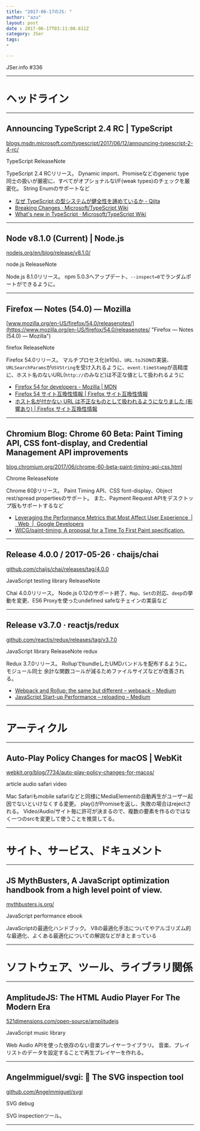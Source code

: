 ```yaml
---
title: "2017-06-17のJS: "
author: "azu"
layout: post
date : 2017-06-17T03:11:08.611Z
category: JSer
tags:
-

---
```


JSer.info #336

----

<h1 class="site-genre">ヘッドライン</h1>

----

## Announcing TypeScript 2.4 RC | TypeScript
[blogs.msdn.microsoft.com/typescript/2017/06/12/announcing-typescript-2-4-rc/](https://blogs.msdn.microsoft.com/typescript/2017/06/12/announcing-typescript-2-4-rc/ "Announcing TypeScript 2.4 RC | TypeScript")
<p class="jser-tags jser-tag-icon"><span class="jser-tag">TypeScript</span> <span class="jser-tag">ReleaseNote</span></p>

TypeScript 2.4 RCリリース。
Dynamic import、Promiseなどのgeneric type同士の扱いが厳密に、すべてがオプショナルなI/F(weak types)のチェックを厳密化。
String Enumのサポートなど

- [なぜ TypeScript の型システムが健全性を諦めているか - Qiita](http://qiita.com/na-o-ys/items/aa56d678cdf0de2bdd79 "なぜ TypeScript の型システムが健全性を諦めているか - Qiita")
- [Breaking Changes · Microsoft/TypeScript Wiki](https://github.com/Microsoft/TypeScript/wiki/Breaking-Changes#typescript-24 "Breaking Changes · Microsoft/TypeScript Wiki")
- [What&#39;s new in TypeScript · Microsoft/TypeScript Wiki](https://github.com/Microsoft/TypeScript/wiki/What's-new-in-TypeScript "What&amp;#39;s new in TypeScript · Microsoft/TypeScript Wiki")

----

## Node v8.1.0 (Current) | Node.js
[nodejs.org/en/blog/release/v8.1.0/](https://nodejs.org/en/blog/release/v8.1.0/ "Node v8.1.0 (Current) | Node.js")
<p class="jser-tags jser-tag-icon"><span class="jser-tag">node.js</span> <span class="jser-tag">ReleaseNote</span></p>

Node.js 8.1.0リリース。
npm 5.0.3へアップデート、`--inspect=0`でランダムポートができるように。


----

## Firefox — Notes (54.0) — Mozilla
[www.mozilla.org/en-US/firefox/54.0/releasenotes/](https://www.mozilla.org/en-US/firefox/54.0/releasenotes/ "Firefox — Notes (54.0) — Mozilla")
<p class="jser-tags jser-tag-icon"><span class="jser-tag">firefox</span> <span class="jser-tag">ReleaseNote</span></p>

Firefox 54.0リリース。
マルチプロセス化(e10s)、`URL.toJSON`の実装、`URLSearchParams`が`USVString`を受け入れるように、`event.timeStamp`が高精度に、ホスト名のないURL(`http://`のみなど)は不正な値として扱われるように

- [Firefox 54 for developers - Mozilla | MDN](https://developer.mozilla.org/ja/Firefox/Releases/54 "Firefox 54 for developers - Mozilla | MDN")
- [Firefox 54 サイト互換性情報 | Firefox サイト互換性情報](https://www.fxsitecompat.com/ja/versions/54/ "Firefox 54 サイト互換性情報 | Firefox サイト互換性情報")
- [ホスト名が付かない URL は不正なものとして扱われるようになりました (影響あり) | Firefox サイト互換性情報](https://www.fxsitecompat.com/ja/docs/2017/urls-with-no-host-name-are-now-treated-as-invalid/ "ホスト名が付かない URL は不正なものとして扱われるようになりました (影響あり) | Firefox サイト互換性情報")

----

## Chromium Blog: Chrome 60 Beta: Paint Timing API, CSS font-display, and Credential Management API improvements
[blog.chromium.org/2017/06/chrome-60-beta-paint-timing-api-css.html](https://blog.chromium.org/2017/06/chrome-60-beta-paint-timing-api-css.html "Chromium Blog: Chrome 60 Beta: Paint Timing API, CSS font-display, and Credential Management API improvements")
<p class="jser-tags jser-tag-icon"><span class="jser-tag">Chrome</span> <span class="jser-tag">ReleaseNote</span></p>

Chrome 60βリリース。
Paint Timing API、CSS font-display、Object rest/spread propertiesのサポート。
また、Payment Request APIをデスクトップ版もサポートするなど

- [Leveraging the Performance Metrics that Most Affect User Experience  |  Web  |  Google Developers](https://developers.google.com/web/updates/2017/06/user-centric-performance-metrics#first_paint_and_fist_contentful_paint "Leveraging the Performance Metrics that Most Affect User Experience  |  Web  |  Google Developers")
- [WICG/paint-timing: A proposal for a Time To First Paint specification.](https://github.com/wicg/paint-timing "WICG/paint-timing: A proposal for a Time To First Paint specification.")

----

## Release 4.0.0 / 2017-05-26 · chaijs/chai
[github.com/chaijs/chai/releases/tag/4.0.0](https://github.com/chaijs/chai/releases/tag/4.0.0 "Release 4.0.0 / 2017-05-26 · chaijs/chai")
<p class="jser-tags jser-tag-icon"><span class="jser-tag">JavaScript</span> <span class="jser-tag">testing</span> <span class="jser-tag">library</span> <span class="jser-tag">ReleaseNote</span></p>

Chai 4.0.0リリース。
Node.js 0.12のサポート終了、`Map`、`Set`の対応、`deep`の挙動を変更、ES6 Proxyを使ったundefined safeなチェインの実装など


----

## Release v3.7.0 · reactjs/redux
[github.com/reactjs/redux/releases/tag/v3.7.0](https://github.com/reactjs/redux/releases/tag/v3.7.0 "Release v3.7.0 · reactjs/redux")
<p class="jser-tags jser-tag-icon"><span class="jser-tag">JavaScript</span> <span class="jser-tag">library</span> <span class="jser-tag">ReleaseNote</span> <span class="jser-tag">redux</span></p>

Redux 3.7.0リリース。
RollupでbundleしたUMDバンドルを配布するように。
モジュール同士
余計な関数コールが減るためファイルサイズなどが改善される。

- [Webpack and Rollup: the same but different – webpack – Medium](https://medium.com/webpack/webpack-and-rollup-the-same-but-different-a41ad427058c "Webpack and Rollup: the same but different – webpack – Medium")
- [JavaScript Start-up Performance – reloading – Medium](https://medium.com/reloading/javascript-start-up-performance-69200f43b201 "JavaScript Start-up Performance – reloading – Medium")

----
<h1 class="site-genre">アーティクル</h1>

----

## Auto-Play Policy Changes for macOS | WebKit
[webkit.org/blog/7734/auto-play-policy-changes-for-macos/](https://webkit.org/blog/7734/auto-play-policy-changes-for-macos/ "Auto-Play Policy Changes for macOS | WebKit")
<p class="jser-tags jser-tag-icon"><span class="jser-tag">article</span> <span class="jser-tag">audio</span> <span class="jser-tag">safari</span> <span class="jser-tag">video</span></p>

Mac Safariもmobile safariなどと同様にMediaElementの自動再生がユーザー起因でないといけなくする変更。
play()がPromiseを返し、失敗の場合はrejectされる。 Video/Audio/サイト毎に許可が決まるので、複数の要素を作るのではなく一つのsrcを変更して使うことを推奨してる。


----
<h1 class="site-genre">サイト、サービス、ドキュメント</h1>

----

## JS MythBusters, A JavaScript optimization handbook from a high level point of view.
[mythbusters.js.org/](https://mythbusters.js.org/ "JS MythBusters, A JavaScript optimization handbook from a high level point of view.")
<p class="jser-tags jser-tag-icon"><span class="jser-tag">JavaScript</span> <span class="jser-tag">performance</span> <span class="jser-tag">ebook</span></p>

JavaScriptの最適化ハンドブック。
V8の最適化手法についてやアルゴリズム的な最適化、よくある最適化についての解説などがまとまっている


----
<h1 class="site-genre">ソフトウェア、ツール、ライブラリ関係</h1>

----

## AmplitudeJS: The HTML Audio Player For The Modern Era
[521dimensions.com/open-source/amplitudejs](https://521dimensions.com/open-source/amplitudejs "AmplitudeJS: The HTML Audio Player For The Modern Era")
<p class="jser-tags jser-tag-icon"><span class="jser-tag">JavaScript</span> <span class="jser-tag">music</span> <span class="jser-tag">library</span></p>

Web Audio APIを使った依存のない音楽プレイヤーライブラリ。
音楽、プレイリストのデータを設定することで再生プレイヤーを作れる。


----

## Angelmmiguel/svgi: 🔎 The SVG inspection tool
[github.com/Angelmmiguel/svgi](https://github.com/Angelmmiguel/svgi "Angelmmiguel/svgi: 🔎 The SVG inspection tool")
<p class="jser-tags jser-tag-icon"><span class="jser-tag">SVG</span> <span class="jser-tag">debug</span></p>

SVG inspectionツール。


----
